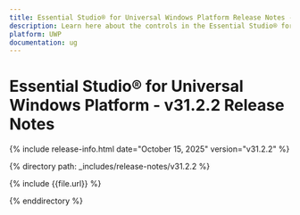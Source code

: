 ```yaml
---
title: Essential Studio® for Universal Windows Platform Release Notes - v31.2.2
description: Learn here about the controls in the Essential Studio® for Universal Windows Platform 2025 Volume 3 SP Release - Release Notes - v31.2.2
platform: UWP
documentation: ug
---
```


# Essential Studio® for Universal Windows Platform - v31.2.2 Release Notes

{% include release-info.html date="October 15, 2025"  version="v31.2.2" %} 

{% directory path: _includes/release-notes/v31.2.2 %}

{% include {{file.url}} %}

{% enddirectory %}
